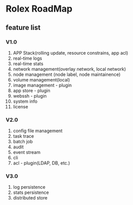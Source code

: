 Rolex RoadMap
=============

## feature list

### V1.0

1. APP Stack(rolling update, resource constrains, app acl)
2. real-time logs
3. real-time stats
4. network management(overlay network, local network)
5. node management (node label, node maintainence)
6. volume management(local)
7. image management - plugin
8. app store - plugin
9. webssh - plugin
10. system info
11. license

### V2.0

1. config file management
2. task trace
3. batch job
4. audit
5. event stream
6. cli
7. acl - plugin(LDAP, DB, etc.)


### V3.0

1. log persistence
2. stats persistence
3. distributed store
